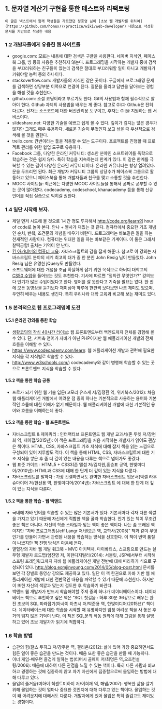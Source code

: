 ## 1. 문자열 계산기 구현을 통한 테스트와 리팩토링
```
이 글은 넥스트에서 함께 학생들을 가르쳤던 정호영 님이 [초보 웹 개발자를 위하여](https://github.com/honux77/practice/wiki/web-developer) 내용으로 작성한 문서를 기반으로 작성한 내용
```

### 1.2 개발자들에게 유용한 웹 사이트들
* google.com: 모르는 내용에 대한 검색은 구글을 사용한다. 네이버 지식인, 페이스북 그룹, 빙 등의 사용은 추천하지 않는다. 프로그래밍을 시작하는 개발자 중에 검색을 부끄러워하는 친구들이 있는데 검색은 절대로 부끄러워할 일이 아니고 개발자가 키워야할 능력 중의 하나이다.
* stackoverflow.com: 개발자들의 지식인 같은 곳이다. 구글에서 프로그래밍 문제를 검색하면 상당부분 이쪽으로 연결이 된다. 질문을 올리고 답변을 달아보는 경험을 해볼 것을 추천한다.
* github.com: 소셜 코딩이라고 부르기도 한다. Git의 사용법과 함께 필수적으로 알아야 한다. Github 자체의 사용법을 배우는 게 좋다. 참고로 Git과 Github은 전혀 다르다. 전자는 소스코드에 대한 버전관리용 도구이고, 후자는 Git을 지원하는 웹 서비스이다.
* slideshare.net: 다양한 기술을 예쁘고 쉽게 볼 수 있다. 깊이가 깊지는 않은 경우가 많지만 그래도 매우 유용하다. 새로운 기술이 무엇인지 보고 싶을 때 우선적으로 검색해 볼 것을 권한다.
* trello.com: 칸반이라는 툴을 적용할 수 있는 도구이다. 프로젝트를 진행할 때 프로젝트 관리를 위한 협업 도구로 유용하다.
* Facebook 그룹, 다양한 온라인 커뮤니티: 생소한 분야인 소프트웨어를 독학으로 학습하는 것은 쉽지 않다. 특히 학습을 지속하는데 한계가 있다. 이 같은 한계를 극복할 수 있는 길이 다양한 온라인 커뮤니티이다. 온라인 커뮤니티는 항상 열려있다. 문을 두드리면 된다. 최근 개발자 커뮤니티 그룹의 상당수가 페이스북 그룹으로 활동하고 있으니 페이스북을 통해 개발자들과 친구를 맺고 소통할 것을 추천한다.
* MOOC 사이트들: 최근에는 다양한 MOOC 사이트들을 통해서 공짜로 공부할 수 있는 곳이 많아졌다. codecademy, codeschool, khanacademy 등을 통해 신규 언어를 직접 실습으로 익히길 권한다.

### 1.4 일단 시작해 보자.
* 제일 먼저 시도해 볼 것으로 1시간 정도 투자해서 http://code.org/learn의 hour of code로 놀아 본다. 안나 + 엘사가 재밌는 것 같다. 컴퓨터에서 중요한 기초 개념인 순차, 반복, 조건문의 개념을 배우기 바란다. 프로그래머는 바보같은 일을 하는 천재적인 사람이다. 컴퓨터는 위대한 일을 하는 바보같은 기계이다. 이 둘은 그래서 찰떡궁합! 출처는 기억이 안 난다. 
* [칸 아카데미의 컴퓨터 교육](https://www.khanacademy.org/computing/computer-programming): 자바스크립트의 감을 잡게 해준다. 참고로 이 강의는 자바스크립트 분야의 세계 최고의 대가 중 한 분인 John Resig 님이 만들었다. John Resig 님은 유명한 jQuery도 만들었다.
* 소프트웨어에 대한 개념을 조금 확실하게 잡기 위한 목적으로 하버디 대학교의 [CS50 수업](https://cs50.harvard.edu)을 들어보는 것도 추천한다. 기사에 따르면 “정의란 무엇인가?” 강의보다 인기가 많은 수업이었다고 한다. 영어를 잘 못한다고 기죽을 필요는 없다. 한 번에 모든 동영상을 듣기보다 재미삼아 하루에 한편씩 보다보면 나름 재미도 있으며, 우연히 배우는 내용도 생긴다. 특히 우리나라 대학 교육과 비교해 보는 재미도 있다.

### 1.5 본격적으로 웹 프로그래밍에 도전
#### 1.5.1 온라인 강의를 통한 학습
* [생활코딩의 작심 40시간 라이브](https://opentutorials.org/course/1688): 웹 프론트엔드부터 백엔드까지 전체를 경험해 볼 수 있다. 단, 서버측 언어가 자바가 아닌 PHP이지만 웹 애플리케이션 개발의 전체 흐름을 이해할 수 있다.
* https://www.codecademy.com/learn: 웹 애플리케이션 개발과 관련해 필요한 지식을 각 지식별로 학습할 수 있다.
* http://www.w3schools.com/: codecademy와 같이 병행해 학습할 수 있는 곳으로 프론트엔드 지식을 학습할 수 있다.

#### 1.5.2 책을 통한 학습 공통
* 프로가 되기 위한 웹 기술 입문(고모리 유스케 저/김정환 역, 위키북스/2012): 처음 웹 애플리케이션 개발에서 어려운 점 중의 하나는 기본적으로 사용하는 용어와 기본적인 흐름에 대한 이해가 없기 때문이다. 웹 애플리케이션 개발에 대한 기본적인 용어와 흐름을 이해하는데 좋다.

#### 1.5.2 책을 통한 학습 - 웹 프론트엔드
* 자바스크립트 & 제이쿼리 : 인터랙티브 프론트엔드 웹 개발 교과서(존 두켓 저/장현희 역, 제이펍/2015년): 이 책은 프로그래밍을 처음 시작하는 개발자가 읽어도 괜찮은 책이다. HTML, CSS, 자바스크립트 기초 지식에 대해 잡지 책을 읽는 느낌으로 구성되어 있어 지루함도 적다. 이 책을 통해 HTML, CSS, 자바스크립트에 대한 기초 지식을 쌓은 후 좀 더 깊이 있는 내용을 다루는 책으로 넘어가도 좋겠다.
* 웹 표준 가이드 : HTML5 + CSS3(존 앨섭 저/김지원,홍승표 공역, 한빛미디어/2010년): HTML과 CSS에 대해 한 단계 더 깊이 있는 지식을 다룬다.
* 자바스크립트를 말하다 : 가장 간결하면서도 완벽한 자바스크립트 입문서(악셀 라우슈마이어 저/한선용 역, 한빛미디어/2014년): 자바스크립트 에 대해 한 단계 더 깊이 있는 지식을 다룬다.

#### 1.5.2 책을 통한 학습 - 웹 백엔드
* 국내에 자바 언어를 학습할 수 있는 많은 기본서가 있다. 기본서마다 각자 다른 색깔을 가지고 있기 때문에 자신에게 적합한 책을 골라 학습한다. 인기 있는 책이 무조건 좋은 책은 아니다. 자신의 학습 스타일과 맞는 책이 좋은 책이다. 나는 좀 오래된 책이지만 “자바 프로그래밍(Jeff Langr 저/권오근 역, 교학사/2005)” 책과 같이 무엇인가를 만들어 가면서 관련된 내용을 학습하는 방식을 선호한다. 이 책이 번역 품질이 나쁘지만 책 진행 방식은 마음에 든다.
* 열혈강의 자바 웹 개발 워크북 - MVC 아키텍처, 마이바티스, 스프링으로 만드는 실무형 개발자 로드맵(엄진영 저, 이한디지털리/2014): 서블릿, JSP에서부터 시작해 스프링 프레임워크까지 자바 웹 애플리케이션 개발 전반에 대해 따라하기 식으로 구성되어 있다. http://blog.eomjinyoung.com/2014/05/blog-post.html 문서를 보면 각 장별로 동영상 강의도 제공하고 있다. 일단 이 책 한권으로 자바 기반 웹 애플리케이션 개발에 대한 전반적인 내용을 파악할 수 있기 때문에 추천한다. 하지만 이 또한 자신의 색깔과 맞는지 검토한 후 학습하기 바란다.
* 백엔드 웹 개발자가 반드시 학습해야할 주제 중의 하나가 데이터베이스이다. 데이터베이스 책으로 추천하고 싶은 책은 “SQL 첫걸음 : 하루 30분 36강으로 배우는 완전 초보의 SQL 따라잡기(아사이 아츠시 저/박준용 역, 한빛미디어/2015년)” 책이다. 데이터베이스에 대한 학습을 시작할 때 유명하지만 엄청 어려운 책을 사 놓은 후 거의 읽지 않은 기억이 난다. 이 책은 SQL문의 작동 원리에 대해 그림을 통해 설명하고 있어 초보 개발자가 읽기에 적합하다.

### 1.6 학습 방법
* 습관의 힘(찰스 두히그 저/강주헌 역, 갤리온/2012): 삶에 있어 가장 중요하면서도 힘든 일이 좋은 습관을 만드는 것이다. 배움 또한 좋은 습관을 만들 때 가능하다.
* 이너 게임-배우면 즐겁게 일하는 법(티머시 골웨이 저/최명돈 역,오즈컨설팅/2006): 배움에 대하여 다른 관점을 느낄 수 있는 책이다. 특히 다른 사람과 비교하고 경쟁하는 것에 집중하지 않고 자기 자신에게 집중함으로써 몰입하는 방법에 대해 다루고 있다.
* 몰입의 즐거움(미하이 칙센트미하이 저/이희재 역, 해냄/2007): 행복한 삶을 살기 위해 몰입하는 것이 얼마나 중요한 것인지에 대해 다루고 있는 책이다. 몰입하는 것이 왜 어려운지에 대해서도 다룬다. 개발자에게 있어 몰입은 특히 즐겁고도 재미있는 경험이다.

